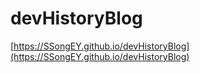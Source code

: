 # devHistoryBlog
[https://SSongEY.github.io/devHistoryBlog](https://SSongEY.github.io/devHistoryBlog)

